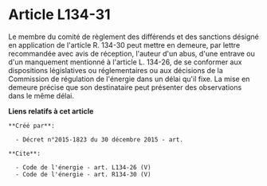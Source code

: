 # Article L134-31

Le membre du comité de règlement des différends et des sanctions désigné en application de l'article R. 134-30 peut mettre en
demeure, par lettre recommandée avec avis de réception, l'auteur d'un abus, d'une entrave ou d'un manquement mentionné à
l'article L. 134-26, de se conformer aux dispositions législatives ou réglementaires ou aux décisions de la Commission de
régulation de l'énergie dans un délai qu'il fixe. La mise en demeure précise que son destinataire peut présenter des
observations dans le même délai.

**Liens relatifs à cet article**

	**Créé par**:

	  - Décret n°2015-1823 du 30 décembre 2015 - art.

	**Cite**:

	  - Code de l'énergie - art. L134-26 (V)
	  - Code de l'énergie - art. R134-30 (V)
